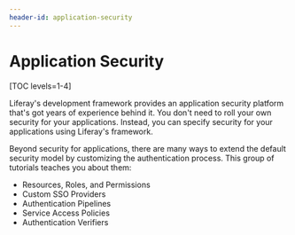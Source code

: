 ```yaml
---
header-id: application-security
---
```


# Application Security

[TOC levels=1-4]

Liferay's development framework provides an application security platform that's
got years of experience behind it. You don't need to roll your own security for
your applications. Instead, you can specify security for your applications using
Liferay's framework. 

Beyond security for applications, there are many ways to extend the default
security model by customizing the authentication process. This group of
tutorials teaches you about them: 

- Resources, Roles, and Permissions
- Custom SSO Providers 
- Authentication Pipelines 
- Service Access Policies 
- Authentication Verifiers 
